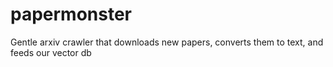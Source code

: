 # papermonster
Gentle arxiv crawler that downloads new papers, converts them to text, and feeds our vector db
